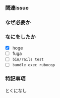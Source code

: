 ### 関連issue

### なぜ必要か

### なにをしたか
- [x] hoge
- [ ] fuga
- [ ] `bin/rails test`
- [ ] `bundle exec rubocop`

### 特記事項
とくになし
